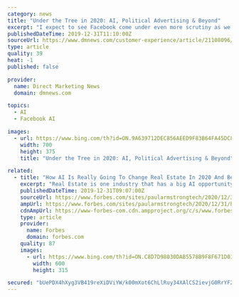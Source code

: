 ```yaml
---
category: news
title: "Under the Tree in 2020: AI, Political Advertising & Beyond"
excerpt: "I expect to see Facebook come under even more scrutiny as we get closer to ... and overall provide them with an instant experience that would take a data analyst days to research, adjust and deliver. — Katie Boschele, project manager, Lucidworks AI-enabled revenue solutions Content has become more readily accessible with more being created ..."
publishedDateTime: 2019-12-31T11:10:00Z
sourceUrl: https://www.dmnews.com/customer-experience/article/21108096/under-the-tree-in-2020-ai-political-advertising-beyond
type: article
quality: 39
heat: -1
published: false

provider:
  name: Direct Marketing News
  domain: dmnews.com

topics:
  - AI
  - Facebook AI

images:
  - url: https://www.bing.com/th?id=ON.9A639712DEC856AEED9F83B64FA45DC8
    width: 700
    height: 375
    title: "Under the Tree in 2020: AI, Political Advertising & Beyond"

related:
  - title: "How AI Is Really Going To Change Real Estate In 2020 And Beyond"
    excerpt: "Real Estate is one industry that has a big AI opportunity due to its late mover position. The early pitfalls have been identified and now fast progress can be made with a sensible strategy. Lending money is an easy task but validating a client is tricky. \"Risk is the biggest hurdle to get over\" according to Reynaldo Reyes, Director of Sales ..."
    publishedDateTime: 2019-12-31T09:07:00Z
    sourceUrl: https://www.forbes.com/sites/paularmstrongtech/2020/12/31/how-ai-is-really-going-to-change-real-estate-in-2020-and-beyond/
    ampUrl: https://www.forbes.com/sites/paularmstrongtech/2020/12/31/how-ai-is-really-going-to-change-real-estate-in-2020-and-beyond/amp/
    cdnAmpUrl: https://www-forbes-com.cdn.ampproject.org/c/s/www.forbes.com/sites/paularmstrongtech/2020/12/31/how-ai-is-really-going-to-change-real-estate-in-2020-and-beyond/amp/
    type: article
    provider:
      name: Forbes
      domain: forbes.com
    quality: 87
    images:
      - url: https://www.bing.com/th?id=ON.C8D7D98030DAB5578B9F8F671D0117BE
        width: 600
        height: 315

secured: "bUePDX4hXyg3VB419reXiDViYW/k00mXot6ChLlRuy34XAlCS2ievjG0RrYF24u5uhBLuxobLvOCNsrPsDNGxuFgmfBVO1GrwjIb+N80TaFnGDFNqFLgXI3qEZON1DtDCGhtaIXlctTOSoZ4lvdfPOYzDkvFOp0SO2pZB9+RBvB3zZ0TPuL0byia9sfAMtAemU4gSHiixBpEjpVskhOIpzmkzpbNYI1C+7W/GaIzlmjTMqd0gqkaNNqyDX1sTTSh3azwuAQH1X7E4jjqszFuZA==;7sQqsozFr90253OqPOfkdg=="
---
```


